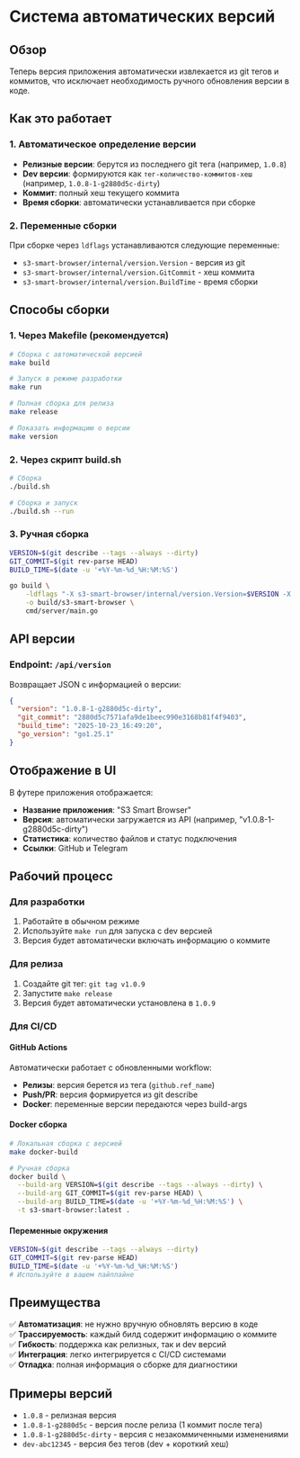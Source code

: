 # Система автоматических версий

## Обзор

Теперь версия приложения автоматически извлекается из git тегов и коммитов, что исключает необходимость ручного обновления версии в коде.

## Как это работает

### 1. Автоматическое определение версии
- **Релизные версии**: берутся из последнего git тега (например, `1.0.8`)
- **Dev версии**: формируются как `тег-количество-коммитов-хеш` (например, `1.0.8-1-g2880d5c-dirty`)
- **Коммит**: полный хеш текущего коммита
- **Время сборки**: автоматически устанавливается при сборке

### 2. Переменные сборки
При сборке через `ldflags` устанавливаются следующие переменные:
- `s3-smart-browser/internal/version.Version` - версия из git
- `s3-smart-browser/internal/version.GitCommit` - хеш коммита
- `s3-smart-browser/internal/version.BuildTime` - время сборки

## Способы сборки

### 1. Через Makefile (рекомендуется)
```bash
# Сборка с автоматической версией
make build

# Запуск в режиме разработки
make run

# Полная сборка для релиза
make release

# Показать информацию о версии
make version
```

### 2. Через скрипт build.sh
```bash
# Сборка
./build.sh

# Сборка и запуск
./build.sh --run
```

### 3. Ручная сборка
```bash
VERSION=$(git describe --tags --always --dirty)
GIT_COMMIT=$(git rev-parse HEAD)
BUILD_TIME=$(date -u '+%Y-%m-%d_%H:%M:%S')

go build \
    -ldflags "-X s3-smart-browser/internal/version.Version=$VERSION -X s3-smart-browser/internal/version.GitCommit=$GIT_COMMIT -X s3-smart-browser/internal/version.BuildTime=$BUILD_TIME" \
    -o build/s3-smart-browser \
    cmd/server/main.go
```

## API версии

### Endpoint: `/api/version`

Возвращает JSON с информацией о версии:
```json
{
  "version": "1.0.8-1-g2880d5c-dirty",
  "git_commit": "2880d5c7571afa9de1beec990e3168b81f4f9403",
  "build_time": "2025-10-23_16:49:20",
  "go_version": "go1.25.1"
}
```

## Отображение в UI

В футере приложения отображается:
- **Название приложения**: "S3 Smart Browser"
- **Версия**: автоматически загружается из API (например, "v1.0.8-1-g2880d5c-dirty")
- **Статистика**: количество файлов и статус подключения
- **Ссылки**: GitHub и Telegram

## Рабочий процесс

### Для разработки
1. Работайте в обычном режиме
2. Используйте `make run` для запуска с dev версией
3. Версия будет автоматически включать информацию о коммите

### Для релиза
1. Создайте git тег: `git tag v1.0.9`
2. Запустите `make release`
3. Версия будет автоматически установлена в `1.0.9`

### Для CI/CD

#### GitHub Actions
Автоматически работает с обновленными workflow:
- **Релизы**: версия берется из тега (`github.ref_name`)
- **Push/PR**: версия формируется из git describe
- **Docker**: переменные версии передаются через build-args

#### Docker сборка
```bash
# Локальная сборка с версией
make docker-build

# Ручная сборка
docker build \
  --build-arg VERSION=$(git describe --tags --always --dirty) \
  --build-arg GIT_COMMIT=$(git rev-parse HEAD) \
  --build-arg BUILD_TIME=$(date -u '+%Y-%m-%d_%H:%M:%S') \
  -t s3-smart-browser:latest .
```

#### Переменные окружения
```bash
VERSION=$(git describe --tags --always --dirty)
GIT_COMMIT=$(git rev-parse HEAD)
BUILD_TIME=$(date -u '+%Y-%m-%d_%H:%M:%S')
# Используйте в вашем пайплайне
```

## Преимущества

✅ **Автоматизация**: не нужно вручную обновлять версию в коде  
✅ **Трассируемость**: каждый билд содержит информацию о коммите  
✅ **Гибкость**: поддержка как релизных, так и dev версий  
✅ **Интеграция**: легко интегрируется с CI/CD системами  
✅ **Отладка**: полная информация о сборке для диагностики  

## Примеры версий

- `1.0.8` - релизная версия
- `1.0.8-1-g2880d5c` - версия после релиза (1 коммит после тега)
- `1.0.8-1-g2880d5c-dirty` - версия с незакоммиченными изменениями
- `dev-abc12345` - версия без тегов (dev + короткий хеш)
